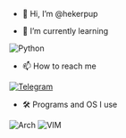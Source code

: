 - 👋 Hi, I’m @hekerpup

- 🌱 I’m currently learning


![Python](https://img.shields.io/badge/Python-3776AB?style=for-the-badge&logo=python&logoColor=white)


- 📫 How to reach me


[![Telegram](https://img.shields.io/badge/Telegram-2CA5E0?style=for-the-badge&logo=telegram&logoColor=white)](https://t.me/hekerpup) 


- 🛠️ Programs and OS I use 


![Arch](https://img.shields.io/badge/Arch_Linux-1793D1?style=for-the-badge&logo=arch-linux&logoColor=white)
![VIM](https://img.shields.io/badge/VIM-%2311AB00.svg?&style=for-the-badge&logo=vim&logoColor=white)
